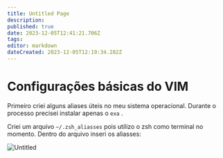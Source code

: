 ```yaml
---
title: Untitled Page
description: 
published: true
date: 2023-12-05T12:41:21.706Z
tags: 
editor: markdown
dateCreated: 2023-12-05T12:19:34.282Z
---
```


# Configurações básicas do VIM
Primeiro criei alguns aliases úteis no meu sistema operacional. Durante o processo precisei instalar apenas o `exa` .

Criei um arquivo `~/.zsh_aliasses` pois utilizo o zsh como terminal no momento. Dentro do arquivo inseri os aliasses:

![Untitled](https://prod-files-secure.s3.us-west-2.amazonaws.com/8884b23d-5cd1-4596-90d0-bc37baab59a0/26171036-dab0-4905-883f-df1e7cb4b02f/Untitled.png)

